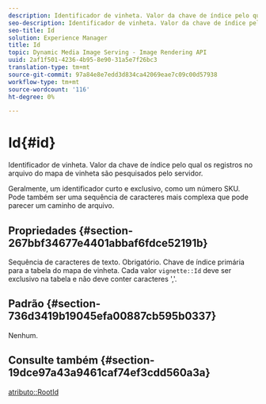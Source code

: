 ```yaml
---
description: Identificador de vinheta. Valor da chave de índice pelo qual os registros no arquivo do mapa de vinheta são pesquisados pelo servidor.
seo-description: Identificador de vinheta. Valor da chave de índice pelo qual os registros no arquivo do mapa de vinheta são pesquisados pelo servidor.
seo-title: Id
solution: Experience Manager
title: Id
topic: Dynamic Media Image Serving - Image Rendering API
uuid: 2af1f501-4236-4b95-8e90-31a5e7f26bc3
translation-type: tm+mt
source-git-commit: 97a84e8e7edd3d834ca42069eae7c09c00d57938
workflow-type: tm+mt
source-wordcount: '116'
ht-degree: 0%

---
```



# Id{#id}

Identificador de vinheta. Valor da chave de índice pelo qual os registros no arquivo do mapa de vinheta são pesquisados pelo servidor.

Geralmente, um identificador curto e exclusivo, como um número SKU. Pode também ser uma sequência de caracteres mais complexa que pode parecer um caminho de arquivo.

## Propriedades {#section-267bbf34677e4401abbaf6fdce52191b}

Sequência de caracteres de texto. Obrigatório. Chave de índice primária para a tabela do mapa de vinheta. Cada valor `vignette::Id` deve ser exclusivo na tabela e não deve conter caracteres &#39;,&#39;.

## Padrão {#section-736d3419b19045efa00887cb595b0337}

Nenhum.

## Consulte também {#section-19dce97a43a9461caf74ef3cdd560a3a}

[atributo::RootId](../../../../../ir-api/material-cat/image-rendering-api-ref/c-ir-material-catalog/c-ir-attributes-reference/r-ir-rootid.md#reference-54b42b7125824be593378c1accb70d5a)
